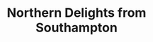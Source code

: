 ---
category: rest-of-the-world
title: Northern Delights from Southampton
class: northern-delights-from-southampton
cruiseline: Royal Caribbean – Navigator of the Seas
special-info: Free drinks and Low deposit only £99pp
price: 1255
nights: 12
cruise-url: http://www.planetcruise.co.uk/royal-caribbean-cruises/navigator-of-the-seas/26-June-2017/113913?referrersiteid=970
---